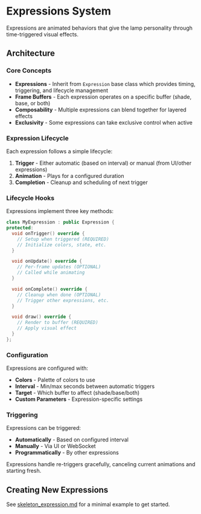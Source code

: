 # Expressions System

Expressions are animated behaviors that give the lamp personality through time-triggered visual effects.

## Architecture

### Core Concepts

- **Expressions** - Inherit from `Expression` base class which provides timing, triggering, and lifecycle management
- **Frame Buffers** - Each expression operates on a specific buffer (shade, base, or both)
- **Composability** - Multiple expressions can blend together for layered effects
- **Exclusivity** - Some expressions can take exclusive control when active

### Expression Lifecycle

Each expression follows a simple lifecycle:

1. **Trigger** - Either automatic (based on interval) or manual (from UI/other expressions)
2. **Animation** - Plays for a configured duration
3. **Completion** - Cleanup and scheduling of next trigger

### Lifecycle Hooks

Expressions implement three key methods:

```cpp
class MyExpression : public Expression {
protected:
  void onTrigger() override {
    // Setup when triggered (REQUIRED)
    // Initialize colors, state, etc.
  }

  void onUpdate() override {
    // Per-frame updates (OPTIONAL)
    // Called while animating
  }

  void onComplete() override {
    // Cleanup when done (OPTIONAL)
    // Trigger other expressions, etc.
  }

  void draw() override {
    // Render to buffer (REQUIRED)
    // Apply visual effect
  }
};
```

### Configuration

Expressions are configured with:
- **Colors** - Palette of colors to use
- **Interval** - Min/max seconds between automatic triggers
- **Target** - Which buffer to affect (shade/base/both)
- **Custom Parameters** - Expression-specific settings

### Triggering

Expressions can be triggered:
- **Automatically** - Based on configured interval
- **Manually** - Via UI or WebSocket
- **Programmatically** - By other expressions

Expressions handle re-triggers gracefully, canceling current animations and starting fresh.

## Creating New Expressions

See [skeleton_expression.md](skeleton_expression.md) for a minimal example to get started.